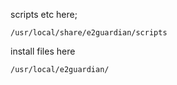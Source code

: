 scripts etc here;

`/usr/local/share/e2guardian/scripts`

install files here

`/usr/local/e2guardian/`